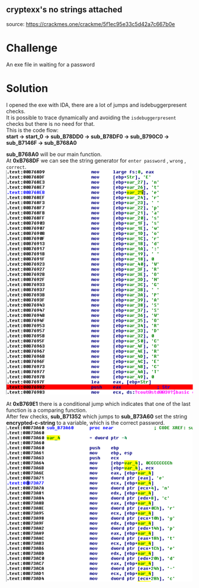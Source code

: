 ## cryptexx's no strings attached
source: https://crackmes.one/crackme/5f1ec95e33c5d42a7c667b0e


# Challenge

An exe file in waiting for a password

# Solution

I opened the exe with IDA, there are a lot of jumps and isdebuggerpresent checks.\
It is possible to trace dynamically and avoiding the `isdebuggerpresent` checks but there is no need for that.\
This is the code flow:\
**start -> start_0 -> sub_B78DD0 -> sub_B78DF0 -> sub_B790C0 -> sub_B7146F -> sub_B768A0**

__sub_B768A0__ will be our main function.\
At __0xB768DF__ we can see the string generator for `enter password` , `wrong` , `correct`.\
![](0xB768DF.png)

At __0xB769E1__ there is a conditional jump which indicates that one of the last function is a comparing function.\
After few checks, __sub_B71352__ which jumps to __sub_B73A60__ set the string __encrypted-c-string__ to a variable, which is the correct password.\
![](sub_B73A60.png)
